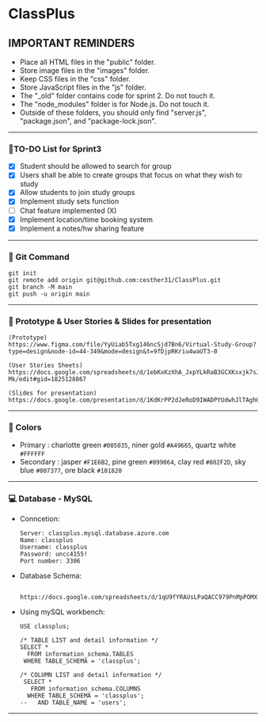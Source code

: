 # ClassPlus
## IMPORTANT REMINDERS
  - Place all HTML files in the "public" folder.
  - Store image files in the "images" folder.
  - Keep CSS files in the "css" folder.
  - Store JavaScript files in the "js" folder.
  - The "_old" folder contains code for sprint 2. Do not touch it.
  - The "node_modules" folder is for Node.js. Do not touch it.
  - Outside of these folders, you should only find "server.js", "package.json", and "package-lock.json".
---

### :bell:TO-DO List for Sprint3
  - [x] Student should be allowed to search for group
  - [x] Users shall be able to create groups that focus on what they wish to study
  - [x] Allow students to join study groups 
  - [x] Implement study sets function
  - [ ] Chat feature implemented (X)
  - [x] Implement location/time booking system
  - [x] Implement a notes/hw sharing feature
---

### :pushpin: Git Command
  ```
  git init
  git remote add origin git@github.com:cesther31/ClassPlus.git
  git branch -M main
  git push -u origin main
  ```
---

### :gem: Prototype & User Stories & Slides for presentation
  ```
  (Prototype)
  https://www.figma.com/file/YyUiab5Txg146ncSjd7Bn6/Virtual-Study-Group?type=design&node-id=44-349&mode=design&t=9fDjpRKriu4waUT3-0
  ```
  ```
  (User Stories Sheets)
  https://docs.google.com/spreadsheets/d/1ebKxKzXhA_JxpYLkRaB3GCXKsxjk7sJj5OP9STSA-Mk/edit#gid=1825128867
  ```
  ```
  (Slides for presentation)
  https://docs.google.com/presentation/d/1KdKrPP2dJeRoD9IWADPYUdwhJlTAghQjdW6YU4kxrjA/edit#slide=id.p
  ```
---

### :art: Colors
- Primary : charlotte green `#005035`, niner gold `#A49665`, quartz white `#FFFFFF`
- Secondary : jasper `#F1E6B2`, pine green `#899064`, clay red `#802F2D`, sky blue `#007377`, ore black `#101820`
---

### :computer: Database - MySQL
- Conncetion:
  ```
  Server: classplus.mysql.database.azure.com
  Name: classplus
  Username: classplus
  Password: uncc4155!
  Port number: 3306
  ```
- Database Schema:
  ```
    https://docs.google.com/spreadsheets/d/1qU9fYRAUsLPaQACC979PnMpPOMXpSOPFPisOgn9fzVM/edit#gid=884399397
  ```
- Using mySQL workbench: 
  ```
  USE classplus;

  /* TABLE LIST and detail information */
  SELECT * 
    FROM information_schema.TABLES
   WHERE TABLE_SCHEMA = 'classplus';
 
  /* COLUMN LIST and detail information */
   SELECT *
     FROM information_schema.COLUMNS
    WHERE TABLE_SCHEMA = 'classplus';
  --   AND TABLE_NAME = 'users';
  ```
---
